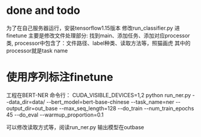 # done and todo

为了在自己服务器运行，安装tensorflow1.15版本
修改run_classifier.py 进finetune
主要是修改文件处理部分:
    找到main、添加任务、添加对应processor 类, processor中包含了：文件路径、label种类、读取方法等，照猫画虎
其中的processor就是task name


# 使用序列标注finetune

工程在BERT-NER
命令行：
CUDA_VISIBLE_DEVICES=1,2 python run_ner.py --data_dir=data/ --bert_model=bert-base-chinese --task_name=ner --output_dir=out_base --max_seq_length=128 --do_train --num_train_epochs 45 --do_eval --warmup_proportion=0.1

可以修改读取方式等，阅读run_ner.py
输出模型在outbase